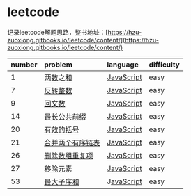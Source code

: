 # leetcode

记录leetcode解题思路，整书地址：[https://hzu-zuoxiong.gitbooks.io/leetcode/content/](https://hzu-zuoxiong.gitbooks.io/leetcode/content/)

| number | problem | language | difficulty |
| :--- | :--- | :--- | :--- |
| 1 | [两数之和](https://leetcode-cn.com/problems/two-sum/description/) | [JavaScript](/liang-shu-zhi-he.md) | easy |
| 7 | [反转整数](https://leetcode-cn.com/problems/reverse-integer/description/) | [JavaScript](/fan-zhuan-zheng-shu.md) | easy |
| 9 | [回文数](https://leetcode-cn.com/problems/palindrome-number/description/) | [JavaScript](/hui-wen-shu.md) | easy |
| 14 | [最长公共前缀](https://leetcode-cn.com/problems/longest-common-prefix/description/) | [JavaScript](/zui-chang-gong-gong-qian-zhui.md) | easy |
| 20 | [有效的括号](https://leetcode-cn.com/problems/valid-parentheses/description/) | [JavaScript](/you-xiao-de-kuo-hao.md) | easy |
| 21 | [合并两个有序链表](https://leetcode-cn.com/problems/merge-two-sorted-lists/description/) | [JavaScript](/he-bing-liang-ge-you-xu-lian-biao.md) | easy |
| 26 | [删除数组重复项](https://leetcode-cn.com/problems/remove-duplicates-from-sorted-array/description/) | [JavaScript](/shan-chu-zhong-fu-xiang.md) | easy |
| 27 | [移除元素](https://leetcode-cn.com/problems/remove-element/description/) | [JavaScript](/yi-chu-yuan-su.md) | easy |
| 53 | [最大子序和](https://leetcode-cn.com/problems/maximum-subarray/) | J[avaScript](/zui-da-zi-xu-he.md) | easy |



